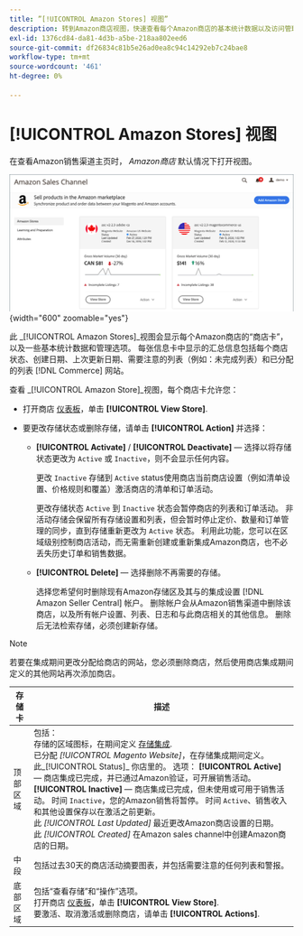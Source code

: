 ```yaml
---
title: ”[!UICONTROL Amazon Stores] 视图”
description: 转到Amazon商店视图，快速查看每个Amazon商店的基本统计数据以及访问管理选项。
exl-id: 1376cd84-da81-4d3b-a5be-218aa802eed6
source-git-commit: df26834c81b5e26ad0ea8c94c14292eb7c24bae8
workflow-type: tm+mt
source-wordcount: '461'
ht-degree: 0%

---
```


# [!UICONTROL Amazon Stores] 视图

在查看Amazon销售渠道主页时， _Amazon商店_ 默认情况下打开视图。

![Amazon商店视图](assets/amazon-sales-channel-home-tabs.png){width="600" zoomable="yes"}

此 _[!UICONTROL Amazon Stores]_视图会显示每个Amazon商店的“商店卡”，以及一些基本统计数据和管理选项。 每张信息卡中显示的汇总信息包括每个商店状态、创建日期、上次更新日期、需要注意的列表（例如：未完成列表）和已分配的列表 [!DNL Commerce] 网站。

查看 _[!UICONTROL Amazon Store]_视图，每个商店卡允许您：

- 打开商店 [仪表板](./amazon-store-dashboard.md)，单击 **[!UICONTROL View Store]**.

- 要更改存储状态或删除存储，请单击 **[!UICONTROL Action]** 并选择：

   - **[!UICONTROL Activate]** / **[!UICONTROL Deactivate]**  — 选择以将存储状态更改为 `Active` 或 `Inactive`，则不会显示任何内容。

      更改 `Inactive` 存储到 `Active` status使用商店当前商店设置（例如清单设置、价格规则和覆盖）激活商店的清单和订单活动。

      更改存储状态 `Active` 到 `Inactive` 状态会暂停商店的列表和订单活动。 非活动存储会保留所有存储设置和列表，但会暂时停止定价、数量和订单管理的同步，直到存储重新更改为 `Active` 状态。 利用此功能，您可以在区域级别控制商店活动，而无需重新创建或重新集成Amazon商店，也不必丢失历史订单和销售数据。

   - **[!UICONTROL Delete]**  — 选择删除不再需要的存储。

      选择您希望何时删除现有Amazon存储区及其与的集成设置 [!DNL Amazon Seller Central] 帐户。 删除帐户会从Amazon销售渠道中删除该商店，以及所有帐户设置、列表、日志和与此商店相关的其他信息。 删除后无法检索存储，必须创建新存储。

>[!NOTE]
>若要在集成期间更改分配给商店的网站，您必须删除商店，然后使用商店集成期间定义的其他网站再次添加商店。

| 存储卡 | 描述 |
|--- |--- |
| 顶部区域 | 包括： <br>存储的区域图标，在期间定义 [存储集成](./store-integration.md).<br> 已分配 _[!UICONTROL Magento Website]_，在存储集成期间定义。<br>此_[!UICONTROL Status]_ 你店里的。 选项： **[!UICONTROL Active]**  — 商店集成已完成，并已通过Amazon验证，可开展销售活动。 **[!UICONTROL Inactive]**  — 商店集成已完成，但未使用或可用于销售活动。 时间 `Inactive`，您的Amazon销售将暂停。 时间 `Active`、销售收入和其他设置保存以在激活之前更新。<br>此 *[!UICONTROL Last Updated]* 最近更改Amazon商店设置的日期。<br>此 *[!UICONTROL Created]* 在Amazon sales channel中创建Amazon商店的日期。 |
| 中段 | 包括过去30天的商店活动摘要图表，并包括需要注意的任何列表和警报。 |
| 底部区域 | 包括“查看存储”和“操作”选项。<br>打开商店 [仪表板](./amazon-store-dashboard.md)，单击 **[!UICONTROL View Store]**.<br>要激活、取消激活或删除商店，请单击 **[!UICONTROL Actions]**. |
